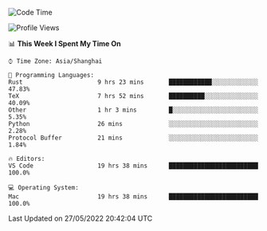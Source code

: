 <!--START_SECTION:waka-->
![Code Time](http://img.shields.io/badge/Code%20Time-1%2C358%20hrs%2048%20mins-blue)

![Profile Views](http://img.shields.io/badge/Profile%20Views-49-blue)

📊 **This Week I Spent My Time On** 

```text
⌚︎ Time Zone: Asia/Shanghai

💬 Programming Languages: 
Rust                     9 hrs 23 mins       ████████████░░░░░░░░░░░░░   47.83% 
TeX                      7 hrs 52 mins       ██████████░░░░░░░░░░░░░░░   40.09% 
Other                    1 hr 3 mins         █░░░░░░░░░░░░░░░░░░░░░░░░   5.35% 
Python                   26 mins             ░░░░░░░░░░░░░░░░░░░░░░░░░   2.28% 
Protocol Buffer          21 mins             ░░░░░░░░░░░░░░░░░░░░░░░░░   1.84%

🔥 Editors: 
VS Code                  19 hrs 38 mins      █████████████████████████   100.0%

💻 Operating System: 
Mac                      19 hrs 38 mins      █████████████████████████   100.0%

```


 Last Updated on 27/05/2022 20:42:04 UTC
<!--END_SECTION:waka-->
